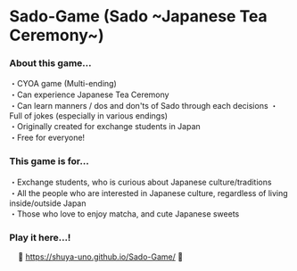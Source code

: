 
# Sado-Game (Sado \~Japanese Tea Ceremony\~)

### About this game...

・CYOA game (Multi-ending)  
・Can experience Japanese Tea Ceremony  
・Can learn manners / dos and don'ts of Sado through each decisions
・Full of jokes (especially in various endings)  
・Originally created for exchange students in Japan <!-- (to know about Japanese Tea Ceremony through fun game)   -->  
・Free for everyone!

### This game is for...

・Exchange students, who is curious about Japanese culture/traditions  
・All the people who are interested in Japanese culture, regardless of living inside/outside Japan  
・Those who love to enjoy matcha, and cute Japanese sweets


### Play it here...!

&nbsp;&nbsp;&nbsp;&nbsp;🍡 <https://shuya-uno.github.io/Sado-Game/> 🍵

